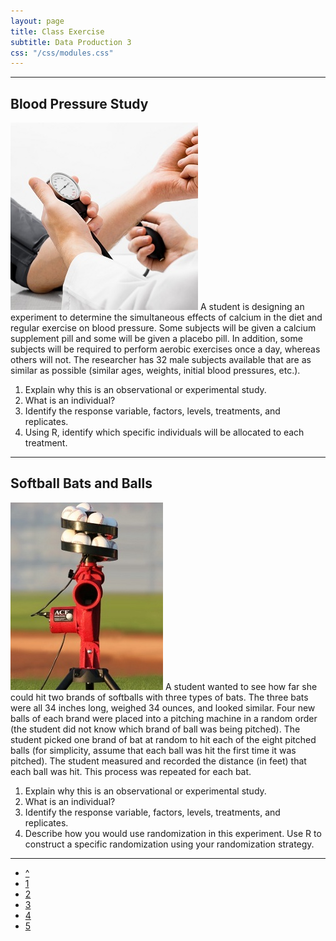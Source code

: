 ```yaml
---
layout: page
title: Class Exercise
subtitle: Data Production 3
css: "/css/modules.css"
---
```


----

## Blood Pressure Study
<img src="../zimgs/bloodpressure.jpg" alt="Blood Pressure" class="img-right">
A student is designing an experiment to determine the simultaneous effects of calcium in the diet and regular exercise on blood pressure.  Some subjects will be given a calcium supplement pill and some will be given a placebo pill.  In addition, some subjects will be required to perform aerobic exercises once a day, whereas others will not.  The researcher has 32 male subjects available that are as similar as possible (similar ages, weights, initial blood pressures, etc.).

1. Explain why this is an observational or experimental study.
1. What is an individual?
1. Identify the response variable, factors, levels, treatments, and replicates.
1. Using R, identify which specific individuals will be allocated to each treatment.

----

## Softball Bats and Balls
<img src="../zimgs/pitchingmachine.jpg" alt="Pitching Machine" class="img-right">
A student wanted to see how far she could hit two brands of softballs with three types of bats.  The three bats were all 34 inches long, weighed 34 ounces, and looked similar.  Four new balls of each brand were placed into a pitching machine in a random order (the student did not know which brand of ball was being pitched).  The student picked one brand of bat at random to hit each of the eight pitched balls (for simplicity, assume that each ball was hit the first time it was pitched).  The student measured and recorded the distance (in feet) that each ball was hit.  This process was repeated for each bat.

1. Explain why this is an observational or experimental study.
1. What is an individual?
1. Identify the response variable, factors, levels, treatments, and replicates.
1. Describe how you would use randomization in this experiment.  Use R to construct a specific randomization using your randomization strategy.

----

<div class="text-center">
<ul class="pagination pagination-lg">
  <li><a href="index.html">^</a></li>
  <li><a href="CE1.html">1</a></li>
  <li><a href="CE2.html">2</a></li>
  <li class="active"><a href="#">3</a></li>
  <li><a href="CE4.html">4</a></li>
  <li><a href="CE5.html">5</a></li>
</ul>

